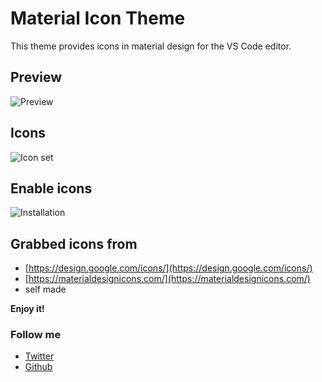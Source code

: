 # Material Icon Theme

This theme provides icons in material design for the VS Code editor.

## Preview
![Preview](https://raw.githubusercontent.com/PKief/vscode-extension-material-icon-theme/withimages/images/preview.PNG)

## Icons
![Icon set](https://raw.githubusercontent.com/PKief/vscode-extension-material-icon-theme/withimages/images/iconset.png)

## Enable icons
![Installation](https://raw.githubusercontent.com/PKief/vscode-extension-material-icon-theme/withimages/images/installation.gif)

## Grabbed icons from
* [https://design.google.com/icons/](https://design.google.com/icons/)
* [https://materialdesignicons.com/](https://materialdesignicons.com/)
* self made

**Enjoy it!**

### Follow me
- [Twitter](https://twitter.com/PhilippKief)
- [Github](https://github.com/PKief)
